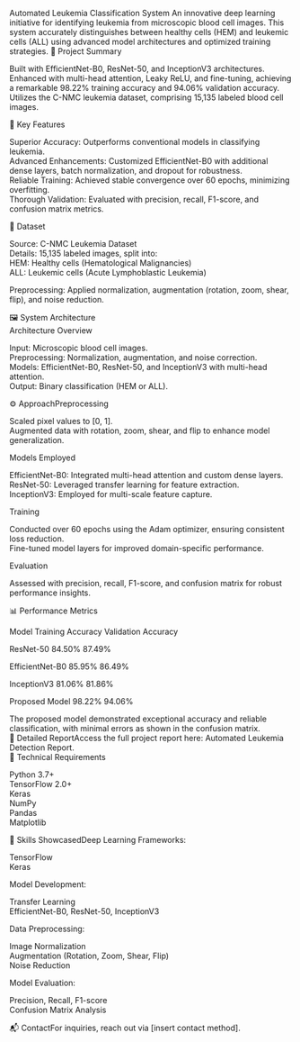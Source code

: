 Automated Leukemia Classification System
An innovative deep learning initiative for identifying leukemia from microscopic blood cell images. This system accurately distinguishes between healthy cells (HEM) and leukemic cells (ALL) using advanced model architectures and optimized training strategies.
🌟 Project Summary  

Built with EfficientNet-B0, ResNet-50, and InceptionV3 architectures.  
Enhanced with multi-head attention, Leaky ReLU, and fine-tuning, achieving a remarkable 98.22% training accuracy and 94.06% validation accuracy.  
Utilizes the C-NMC leukemia dataset, comprising 15,135 labeled blood cell images.

🚀 Key Features  

Superior Accuracy: Outperforms conventional models in classifying leukemia.  
Advanced Enhancements: Customized EfficientNet-B0 with additional dense layers, batch normalization, and dropout for robustness.  
Reliable Training: Achieved stable convergence over 60 epochs, minimizing overfitting.  
Thorough Validation: Evaluated with precision, recall, F1-score, and confusion matrix metrics.

📂 Dataset  

Source: C-NMC Leukemia Dataset  
Details: 15,135 labeled images, split into:  
HEM: Healthy cells (Hematological Malignancies)  
ALL: Leukemic cells (Acute Lymphoblastic Leukemia)


Preprocessing: Applied normalization, augmentation (rotation, zoom, shear, flip), and noise reduction.

🖼 System Architecture  
Architecture Overview  

Input: Microscopic blood cell images.  
Preprocessing: Normalization, augmentation, and noise correction.  
Models: EfficientNet-B0, ResNet-50, and InceptionV3 with multi-head attention.  
Output: Binary classification (HEM or ALL).

⚙ ApproachPreprocessing  

Scaled pixel values to [0, 1].  
Augmented data with rotation, zoom, shear, and flip to enhance model generalization.

Models Employed  

EfficientNet-B0: Integrated multi-head attention and custom dense layers.  
ResNet-50: Leveraged transfer learning for feature extraction.  
InceptionV3: Employed for multi-scale feature capture.

Training  

Conducted over 60 epochs using the Adam optimizer, ensuring consistent loss reduction.  
Fine-tuned model layers for improved domain-specific performance.

Evaluation  

Assessed with precision, recall, F1-score, and confusion matrix for robust performance insights.

📊 Performance Metrics  



Model
Training Accuracy
Validation Accuracy



ResNet-50
84.50%
87.49%


EfficientNet-B0
85.95%
86.49%


InceptionV3
81.06%
81.86%


Proposed Model
98.22%
94.06%


The proposed model demonstrated exceptional accuracy and reliable classification, with minimal errors as shown in the confusion matrix.  
📄 Detailed ReportAccess the full project report here: Automated Leukemia Detection Report.  
🔧 Technical Requirements  

Python 3.7+  
TensorFlow 2.0+  
Keras  
NumPy  
Pandas  
Matplotlib

🧠 Skills ShowcasedDeep Learning Frameworks:  

TensorFlow  
Keras

Model Development:  

Transfer Learning  
EfficientNet-B0, ResNet-50, InceptionV3

Data Preprocessing:  

Image Normalization  
Augmentation (Rotation, Zoom, Shear, Flip)  
Noise Reduction

Model Evaluation:  

Precision, Recall, F1-score  
Confusion Matrix Analysis

📬 ContactFor inquiries, reach out via [insert contact method].

